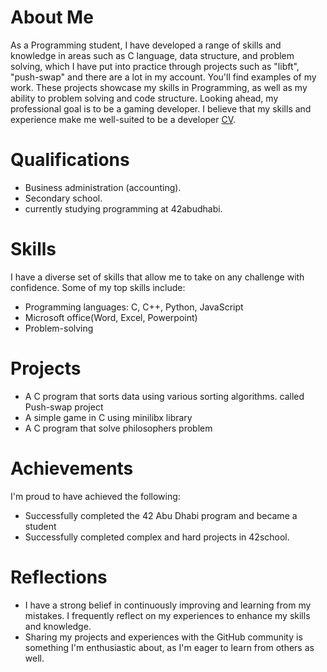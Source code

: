 # About Me <br>
As a Programming student, I have developed a range of skills and knowledge in areas such as C language, data structure, and problem solving, which I have put into practice through projects such as "libft", "push-swap" and there are a lot in my account. You'll find examples of my work. These projects showcase my skills in Programming, as well as my ability to problem solving and code structure. Looking ahead, my professional goal is to be a gaming developer. I believe that my skills and experience make me well-suited to be a developer [CV](https://drive.google.com/file/d/13NCpa897uItPKx6mLCU5uz33BEgusvqc/view?usp=share_link). <br>

# Qualifications
* Business administration (accounting).
* Secondary school.
* currently studying programming at 42abudhabi.

# Skills <br>
I have a diverse set of skills that allow me to take on any challenge with confidence. Some of my top skills include:<br>

* Programming languages: C, C++, Python, JavaScript<br>
* Microsoft office(Word, Excel, Powerpoint)<br>
* Problem-solving<br>

# Projects <br>
* A C program that sorts data using various sorting algorithms. called Push-swap project<br>
* A simple game in C using minilibx library<br> 
* A C program that solve philosophers problem<br>

# Achievements<br>
I'm proud to have achieved the following:<br>

* Successfully completed the 42 Abu Dhabi program and became a student<br>
* Successfully completed complex and hard projects in 42school.<br>

# Reflections<br>
* I have a strong belief in continuously improving and learning from my mistakes. I frequently reflect on my experiences to enhance my skills and knowledge.<br>
* Sharing my projects and experiences with the GitHub community is something I'm enthusiastic about, as I'm eager to learn from others as well.
